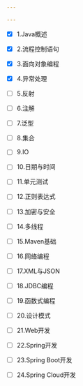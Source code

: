 ```yaml
---

---
```


- [x] 1.Java概述
- [x] 2.流程控制语句
- [x] 3.面向对象编程
- [x] 4.异常处理
- [ ] 5.反射
- [ ] 6.注解
- [ ] 7.泛型
- [ ] 8.集合
- [ ] 9.IO
- [ ] 10.日期与时间
- [ ] 11.单元测试
- [ ] 12.正则表达式
- [ ] 13.加密与安全
- [ ] 14.多线程
- [ ] 15.Maven基础
- [ ] 16.网络编程
- [ ] 17.XML与JSON
- [ ] 18.JDBC编程
- [ ] 19.函数式编程
- [ ] 20.设计模式
- [ ] 21.Web开发
- [ ] 22.Spring开发
- [ ] 23.Spring Boot开发
- [ ] 24.Spring Cloud开发

